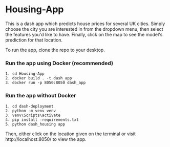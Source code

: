 # Housing-App

This is a dash app which predicts house prices for several UK cities. Simply choose the city you are interested in from the dropdown menu, then select
the features you'd like to have. Finally, click on the map to see the model's prediction for that location.

To run the app, clone the repo to your desktop.

### Run the app using Docker (recommended)
```
1. cd Housing-App
2. docker build . -t dash_app
3. docker run -p 8050:8050 dash_app
```
### Run the app without Docker
```
1. cd dash-deployment
2. python -m venv venv
3. venv\Scripts\activate
4. pip install -requirements.txt
5. python dash_housing app
```
Then, either click on the location given on the terminal or visit http://localhost:8050/ to view the app.
